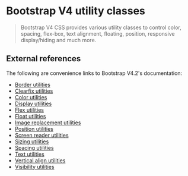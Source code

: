 # Bootstrap V4 utility classes

> Bootstrap V4 CSS provides various utility classes to control color, spacing, flex-box,
> text alignment, floating, position, responsive display/hiding and much more.


## External references

The following are convenience links to Bootstrap V4.2's documentation:

- <a href="https://getbootstrap.com/docs/4.2/utilities/borders/" target="_blank">Border utilities</a>
- <a href="https://getbootstrap.com/docs/4.2/utilities/clearfix/" target="_blank">Clearfix utilities</a>
- <a href="https://getbootstrap.com/docs/4.2/utilities/colors/" target="_blank">Color utilities</a>
- <a href="https://getbootstrap.com/docs/4.2/utilities/display/" target="_blank">Display utilities</a>
- <a href="https://getbootstrap.com/docs/4.2/utilities/flex/" target="_blank">Flex utilities</a>
- <a href="https://getbootstrap.com/docs/4.2/utilities/float/" target="_blank">Float utilities</a>
- <a href="https://getbootstrap.com/docs/4.2/utilities/image-replacement/" target="_blank">Image replacement utilities</a>
- <a href="https://getbootstrap.com/docs/4.2/utilities/position/" target="_blank">Position utilities</a>
- <a href="https://getbootstrap.com/docs/4.2/utilities/screenreaders/" target="_blank">Screen reader utilities</a>
- <a href="https://getbootstrap.com/docs/4.2/utilities/sizing/" target="_blank">Sizing utilities</a>
- <a href="https://getbootstrap.com/docs/4.2/utilities/spacing/" target="_blank">Spacing utilities</a>
- <a href="https://getbootstrap.com/docs/4.2/utilities/text/" target="_blank">Text utilities</a>
- <a href="https://getbootstrap.com/docs/4.2/utilities/vertical-align/" target="_blank">Vertical align utilities</a>
- <a href="https://getbootstrap.com/docs/4.2/utilities/visibility/" target="_blank">Visibility utilities</a>
